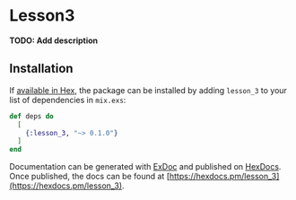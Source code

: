 # Lesson3

**TODO: Add description**

## Installation

If [available in Hex](https://hex.pm/docs/publish), the package can be installed
by adding `lesson_3` to your list of dependencies in `mix.exs`:

```elixir
def deps do
  [
    {:lesson_3, "~> 0.1.0"}
  ]
end
```

Documentation can be generated with [ExDoc](https://github.com/elixir-lang/ex_doc)
and published on [HexDocs](https://hexdocs.pm). Once published, the docs can
be found at [https://hexdocs.pm/lesson_3](https://hexdocs.pm/lesson_3).

